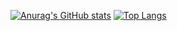 [![Anurag's GitHub stats](https://github-readme-stats.vercel.app/api?username=kotama7&count_private=true)](https://github.com/kotama7/github-readme-stats)
[![Top Langs](https://github-readme-stats.vercel.app/api/top-langs/?username=kotama7&langs_count=8&count_private=true)](https://github.com/anuraghazra/github-readme-stats)
